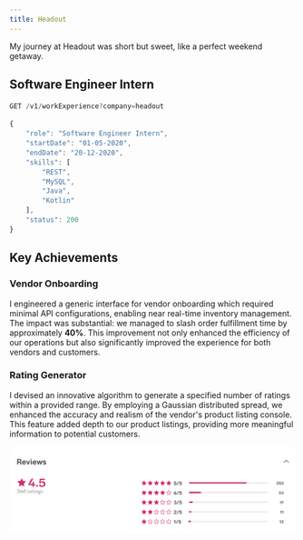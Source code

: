 ```yaml
---
title: Headout
---
```


My journey at Headout was short but sweet, like a perfect weekend getaway.

## Software Engineer Intern
```js
GET /v1/workExperience?company=headout
```

```js
{
	"role": "Software Engineer Intern",
	"startDate": "01-05-2020",
	"endDate": "20-12-2020",
	"skills": [
		"REST",
		"MySQL",
		"Java",
		"Kotlin"
	],
	"status": 200
}
```

## Key Achievements

### Vendor Onboarding
I engineered a generic interface for vendor onboarding which required minimal API configurations, enabling near real-time inventory management. The impact was substantial: we managed to slash order fulfillment time by approximately **40%**. This improvement not only enhanced the efficiency of our operations but also significantly improved the experience for both vendors and customers.

### Rating Generator
I devised an innovative algorithm to generate a specified number of ratings within a provided range. By employing a Gaussian distributed spread, we enhanced the accuracy and realism of the vendor's product listing console. This feature added depth to our product listings, providing more meaningful information to potential customers.

<div class="custom-scaled-image">

![headout-rating](/img/headout-ratings.png)

</div>
